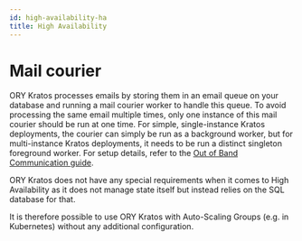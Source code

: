 ```yaml
---
id: high-availability-ha
title: High Availability
---
```


# Mail courier

ORY Kratos processes emails by storing them in an email queue on your database
and running a mail courier worker to handle this queue. To avoid processing the
same email multiple times, only one instance of this mail courier should be run
at one time. For simple, single-instance Kratos deployments, the courier can
simply be run as a background worker, but for multi-instance Kratos deployments,
it needs to be run a distinct singleton foreground worker. For setup details,
refer to the [Out of Band Communication guide](../concepts/email-sms.md).

ORY Kratos does not have any special requirements when it comes to High
Availability as it does not manage state itself but instead relies on the SQL
database for that.

It is therefore possible to use ORY Kratos with Auto-Scaling Groups (e.g. in
Kubernetes) without any additional configuration.

